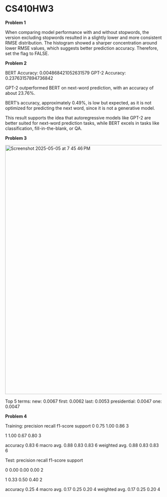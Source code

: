 # CS410HW3

**Problem 1**

When comparing model performance with and without stopwords, the version excluding stopwords resulted in a slightly lower and more consistent RMSE distribution. The histogram showed a sharper concentration around lower RMSE values, which suggests better prediction accuracy. Therefore, set the flag to FALSE. 

**Problem 2**

BERT Accuracy: 0.004868421052631579
GPT-2 Accuracy: 0.23763157894736842

GPT-2 outperformed BERT on next-word prediction, with an accuracy of about 23.76%.

BERT’s accuracy, approximately 0.49%, is low but expected, as it is not optimized for predicting the next word, since it is not a generative model.

This result supports the idea that autoregressive models like GPT-2 are better suited for next-word prediction tasks, while BERT excels in tasks like classification, fill-in-the-blank, or QA.

**Problem 3**

<img width="798" alt="Screenshot 2025-05-05 at 7 45 46 PM" src="https://github.com/user-attachments/assets/23968cad-9758-4065-8c13-b9192335b227" />

Top 5 terms:
new: 0.0067
first: 0.0062
last: 0.0053
presidential: 0.0047
one: 0.0047

**Problem 4**

Training:
              precision    recall  f1-score   support
0             0.75         1.00    0.86       3

1             1.00      0.67      0.80        3

accuracy                            0.83      6
macro avg.      0.88      0.83      0.83      6
weighted avg.   0.88      0.83      0.83      6

Test:
              precision    recall  f1-score   support

0             0.00         0.00    0.00       2

1             0.33         0.50    0.40       2

accuracy                            0.25      4
macro avg.      0.17      0.25      0.20      4
weighted avg.   0.17      0.25      0.20      4
